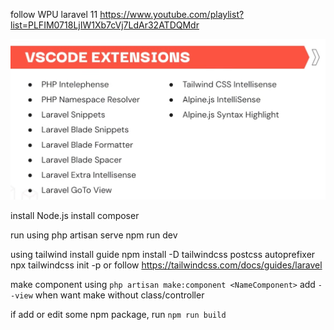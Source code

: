 follow WPU laravel 11
https://www.youtube.com/playlist?list=PLFIM0718LjIW1Xb7cVj7LdAr32ATDQMdr

![extensions-vscode](./public/img/extensions-vscode.png)

install Node.js
install composer

run using 
    php artisan serve
    npm run dev

using tailwind
    install guide
        npm install -D tailwindcss postcss autoprefixer
        npx tailwindcss init -p
    or follow https://tailwindcss.com/docs/guides/laravel

<!-- ////////////////////////////////////////////////////////////////////////// -->
make component using `php artisan make:component <NameComponent>` add `--view` when want make without class/controller

if add or edit some npm package, run `npm run build`
